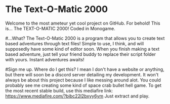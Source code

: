 # The Text-O-Matic 2000
Welcome to the most ameteur yet cool project on GitHub. For behold! This is... The TEXT-O-MATIC 2000! Coded in Monogame.

#...What?
The Text-O-Matic 2000 is a program that allows you to create text based adventures through text files! Simple to use, I think, and will supposedly have some kind of editor soon.
When you finish making a text based adventure, just tell your friend buddy to replace their script folder with yours. Instant adventures awaits!

#Sign me up. Where do I get this?
I mean I don't have a website or anything, but there will soon be a discord server detailing my development. It won't always be about this project because I like messing around alot. You could probably see me creating some kind of space crab bullet hell game.
To get the most recent stable build, use this mediafire link: https://www.mediafire.com/?bibc22l2bxyy6ym
Just extract and play.
